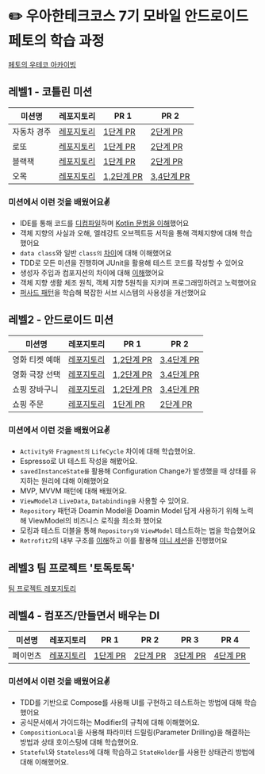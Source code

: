 # ✏️ 우아한테크코스 7기 모바일 안드로이드 페토의 학습 과정

[페토의 우테코 아카이빙](https://chanho0908.notion.site/1970f436649f808ea0b4c81e06793909?v=1970f436649f8023bc4d000c1fc148cb)

## 레벨1 - 코틀린 미션
|미션명|레포지토리|PR 1|PR 2|
|---|---|---|---|
|자동차 경주|[레포지토리](https://github.com/chanho0908/kotlin-racingcar/tree/step2)|[1단계 PR](https://github.com/woowacourse/kotlin-racingcar/pull/147)|[2단계 PR](https://github.com/woowacourse/kotlin-racingcar/pull/160)|
|로또|[레포지토리](https://github.com/chanho0908/kotlin-lotto/tree/chanho0908)|[1단계 PR](https://github.com/woowacourse/kotlin-lotto/pull/124)|[2단계 PR](https://github.com/woowacourse/kotlin-lotto/pull/129)|
|블랙잭|[레포지토리](https://github.com/chanho0908/kotlin-blackjack/tree/chanho0908)|[1단계 PR](https://github.com/woowacourse/kotlin-blackjack/pull/123)|[2단계 PR](https://github.com/woowacourse/kotlin-blackjack/pull/150)|
|오목|[레포지토리](https://github.com/chanho0908/kotlin-omok/tree/chanho0908)|[1,2단계 PR](https://github.com/woowacourse/kotlin-omok/pull/110)|[3,4단계 PR](https://github.com/woowacourse/kotlin-omok/pull/132)|

### 미션에서 이런 것을 배웠어요✌️
- IDE를 통해 코드를 [디컴파일](https://chanho0908.notion.site/Quiz-Custom-Getter-19c0f436649f80858901e6586df8879c)하며 [Kotlin 문법을 이해](https://chanho0908.notion.site/1970f436649f808ea0b4c81e06793909?v=1970f436649f8023bc4d000c1fc148cb&p=1970f436649f8017be32eacbcec19dd9&pm=s)했어요
- 객체 지향의 사실과 오해, 엘레강트 오브젝트등 서적을 통해 객체지향에 대해 학습했어요
- `data class`와 일반 `class의` [차이](https://chanho0908.notion.site/1970f436649f808ea0b4c81e06793909?v=1970f436649f8023bc4d000c1fc148cb&p=1980f436649f8048bc52ca39d37ff8f6&pm=s)에 대해 이해했어요
- TDD로 모든 미션을 진행하며 JUnit을 활용해 테스트 코드를 작성할 수 있어요
- 생성자 주입과 컴포지션의 차이에 대해 [이해](https://chanho0908.notion.site/1970f436649f808ea0b4c81e06793909?v=1970f436649f8023bc4d000c1fc148cb&p=1990f436649f80039996e0edf1893c13&pm=s)했어요
- 객체 지향 생활 체조 원칙, 객체 지향 5원칙을 지키며 프로그래밍하려고 노력했어요
- [퍼사드 패턴](https://chanho0908.notion.site/1970f436649f808ea0b4c81e06793909?v=1970f436649f8023bc4d000c1fc148cb&p=1c00f436649f80d78e3ec8c1dffe9e40&pm=s)을 학습해 복잡한 서브 시스템의 사용성을 개선했어요

## 레벨2 - 안드로이드 미션
|미션명|레포지토리|PR 1|PR 2|
|---|---|---|---|
|영화 티켓 예매|[레포지토리](https://github.com/chanho0908/android-movie-ticket/tree/step4)|[1,2단계 PR](https://github.com/woowacourse/android-movie-ticket/pull/105)|[3,4단계 PR](https://github.com/woowacourse/android-movie-ticket/pull/127)|
|영화 극장 선택|[레포지토리](https://github.com/chanho0908/android-movie-theater/tree/chanho0908)|[1,2단계 PR](https://github.com/woowacourse/android-movie-theater/pull/102)|[3,4단계 PR](https://github.com/woowacourse/android-movie-theater/pull/136)|
|쇼핑 장바구니|[레포지토리](https://github.com/chanho0908/android-shopping-cart/tree/step3)|[1,2단계 PR](https://github.com/woowacourse/android-shopping-cart/pull/104)|[3,4단계 PR](https://github.com/woowacourse/android-shopping-cart/pull/121)|
|쇼핑 주문|[레포지토리](https://github.com/chanho0908/android-shopping-order/tree/step3)|[1단계 PR](https://github.com/woowacourse/android-shopping-order/pull/100)|[2단계 PR](https://github.com/woowacourse/android-shopping-order/pull/122)|

### 미션에서 이런 것을 배웠어요✌️
- `Activity와` `Fragment의` `LifeCycle` 차이에 대해 학습했어요.
- Espresso로 UI 테스트 작성을 해봤어요.
- `savedInstanceState를` 활용해 Configuration Change가 발생했을 때 상태를 유지하는 원리에 대해 이해했어요
- MVP, MVVM 패턴에 대해 배웠어요.
- `ViewModel과` `LiveData`, `Databinding을` 사용할 수 있어요.
- `Repository` 패턴과 Doamin Model을 Doamin Model 답게 사용하기 위해 노력해 ViewModel의 비즈니스 로직을 최소화 했어요
- 모킹과 테스트 더블을 통해 `Repository와` `ViewModel` 테스트하는 법을 학습했어요
- `Retrofit2`의 내부 구조를 [이해](https://chanho-study.tistory.com/168)하고 이를 활용해 [미니 세션](https://www.slideshare.net/slideshow/ss-2abb/282718117)을 진행했어요

## 레벨3 팀 프로젝트 '토독토독'
[팀 프로젝트 레포지토리](https://github.com/woowacourse-teams/2025-Todok-Todok)

## 레벨4 - 컴포즈/만들면서 배우는 DI
|미션명|레포지토리|PR 1|PR 2|PR 3|PR 4|
|---|---|---|---|---|---|
|페이먼츠|[레포지토리](https://github.com/chanho0908/android-movie-ticket/tree/step4)|[1단계 PR](https://github.com/woowacourse/android-payments/pull/5)|[2단계 PR](https://github.com/woowacourse/android-payments/pull/28)|[3단계 PR](https://github.com/woowacourse/android-payments/pull/68)|[4단계 PR](https://github.com/woowacourse/android-payments/pull/82)|
### 미션에서 이런 것을 배웠어요✌️
+ TDD를 기반으로 Compose를 사용해 UI를 구현하고 테스트하는 방법에 대해 학습했어요
+ 공식문서에서 가이드하는 Modifier의 규칙에 대해 이해했어요.
+ `CompositionLocal`을 사용해 파라미터 드릴링(Parameter Drilling)을 해결하는 방법과 상태 호이스팅에 대해 학습했어요.
+ `Stateful`와 `Stateless`에 대해 학습하고 `StateHolder`를 사용한 상태관리 방법에 대해 이해했어요.
